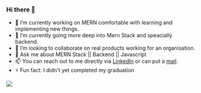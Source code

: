 ### Hi there 👋

- 🔭 I’m currently working on MERN comfortable with learning and implementing new things.
- 🌱 I’m currently going more deep into Mern Stack and speacially backend.
- 👯 I’m looking to collaborate on real products working for an organisation.
- 💬 Ask me about MERN Stack || Backend || Javascript
- 📫 You can reach out to me directly via <a href="https://www.linkedin.com/in/rajesh-paul-584a4b1b0/">LinkedIn</a> or can put a <a href="mailto:Rp0399451@gmail.com">mail</a>.
- ⚡ Fun fact: I didn't yet completed my graduation

<img src="https://github-readme-stats.vercel.app/api?username=RajP62&&show_icons=true&title_color=ffffff&icon_color=bb2acf&text_color=daf7dc&bg_color=151515"></img>
